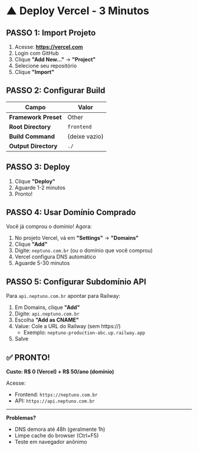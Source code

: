 # ▲ Deploy Vercel - 3 Minutos

## PASSO 1: Import Projeto

1. Acesse: **https://vercel.com**
2. Login com GitHub
3. Clique **"Add New..."** → **"Project"**
4. Selecione seu repositório
5. Clique **"Import"**

## PASSO 2: Configurar Build

| Campo | Valor |
|-------|-------|
| **Framework Preset** | Other |
| **Root Directory** | `frontend` |
| **Build Command** | (deixe vazio) |
| **Output Directory** | `./` |

## PASSO 3: Deploy

1. Clique **"Deploy"**
2. Aguarde 1-2 minutos
3. Pronto!

## PASSO 4: Usar Domínio Comprado

Você já comprou o domínio! Agora:

1. No projeto Vercel, vá em **"Settings"** → **"Domains"**
2. Clique **"Add"**
3. Digite: `neptuno.com.br` (ou o domínio que você comprou)
4. Vercel configura DNS automático
5. Aguarde 5-30 minutos

## PASSO 5: Configurar Subdomínio API

Para `api.neptuno.com.br` apontar para Railway:

1. Em Domains, clique **"Add"**
2. Digite: `api.neptuno.com.br`
3. Escolha **"Add as CNAME"**
4. Value: Cole a URL do Railway (sem https://)
   - Exemplo: `neptuno-production-abc.up.railway.app`
5. Salve

## ✅ PRONTO!

**Custo: R$ 0 (Vercel) + R$ 50/ano (domínio)**

Acesse:
- Frontend: `https://neptuno.com.br`
- API: `https://api.neptuno.com.br`

---

**Problemas?**
- DNS demora até 48h (geralmente 1h)
- Limpe cache do browser (Ctrl+F5)
- Teste em navegador anônimo
